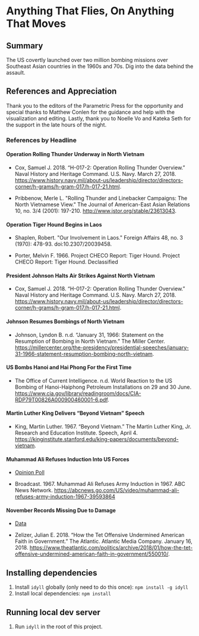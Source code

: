 # Anything That Flies, On Anything That Moves

## Summary

The US covertly launched over two million bombing missions over Southeast Asian countries in the 1960s and 70s. Dig into the data behind the assault.

## References and Appreciation

Thank you to the editors of the Parametric Press for the opportunity and special thanks to Matthew Conlen for the guidance and help with the visualization and editing. Lastly, thank you to Noelle Vo and Kateka Seth for the support in the late hours of the night.

### References by Headline

#### Operation Rolling Thunder Underway in North Vietnam

- Cox, Samuel J. 2018. “H-017-2: Operation Rolling Thunder Overview.” Naval History and Heritage Command. U.S. Navy. March 27, 2018. https://www.history.navy.mil/about-us/leadership/director/directors-corner/h-grams/h-gram-017/h-017-21.html.

- Pribbenow, Merle L. "Rolling Thunder and Linebacker Campaigns: The North Vietnamese View." The Journal of American-East Asian Relations 10, no. 3/4 (2001): 197-210. http://www.jstor.org/stable/23613043.

#### Operation Tiger Hound Begins in Laos

- Shaplen, Robert. "Our Involvement in Laos." Foreign Affairs 48, no. 3 (1970): 478-93. doi:10.2307/20039458.

- Porter, Melvin F. 1966. Project CHECO Report: Tiger Hound. Project CHECO Report: Tiger Hound. Declassified

#### President Johnson Halts Air Strikes Against North Vietnam

- Cox, Samuel J. 2018. “H-017-2: Operation Rolling Thunder Overview.” Naval History and Heritage Command. U.S. Navy. March 27, 2018. https://www.history.navy.mil/about-us/leadership/director/directors-corner/h-grams/h-gram-017/h-017-21.html.

#### Johnson Resumes Bombings of North Vietnam
- Johnson, Lyndon B. n.d. “January 31, 1966: Statement on the Resumption of Bombing in North Vietnam.” The Miller Center. https://millercenter.org/the-presidency/presidential-speeches/january-31-1966-statement-resumption-bombing-north-vietnam.

#### US Bombs Hanoi and Hai Phong For the First Time
- The Office of Current Intelligence. n.d. World Reaction to the US Bombing of Hanoi-Haiphong Petroleum Installations on 29 and 30 June. https://www.cia.gov/library/readingroom/docs/CIA-RDP79T00826A000900460001-6.pdf.

#### Martin Luther King Delivers “Beyond Vietnam” Speech
- King, Martin Luther. 1967. “Beyond Vietnam.” The Martin Luther King, Jr. Research and Education Institute. Speech, April 4. https://kinginstitute.stanford.edu/king-papers/documents/beyond-vietnam.

#### Muhammad Ali Refuses Induction Into US Forces
- [Opinion Poll](https://news.gallup.com/poll/18097/iraq-versus-vietnam-comparison-public-opinion.aspx)

- Broadcast. 1967. Muhammad Ali Refuses Army Induction in 1967. ABC News Network. https://abcnews.go.com/US/video/muhammad-ali-refuses-army-induction-1967-39593864

#### November Records Missing Due to Damage
- [Data](https://data.world/datamil/vietnam-war-thor-data)

- Zelizer, Julian E. 2018. “How the Tet Offensive Undermined American Faith in Government.” The Atlantic. Atlantic Media Company. January 16, 2018. https://www.theatlantic.com/politics/archive/2018/01/how-the-tet-offensive-undermined-american-faith-in-government/550010/.




## Installing dependencies

1. Install `idyll` globally (only need to do this once): `npm install -g idyll`
2. Install local dependencies: `npm install`

## Running local dev server

1. Run `idyll` in the root of this project.
